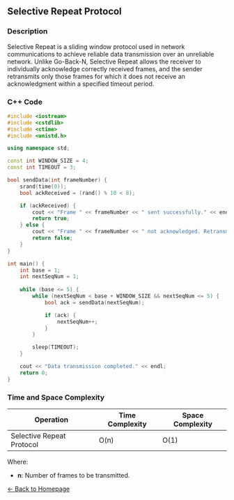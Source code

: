 ## Selective Repeat Protocol

### Description
Selective Repeat is a sliding window protocol used in network communications to achieve reliable data transmission over an unreliable network. Unlike Go-Back-N, Selective Repeat allows the receiver to individually acknowledge correctly received frames, and the sender retransmits only those frames for which it does not receive an acknowledgment within a specified timeout period.

### C++ Code

```cpp
#include <iostream>
#include <cstdlib>
#include <ctime>
#include <unistd.h>

using namespace std;

const int WINDOW_SIZE = 4;
const int TIMEOUT = 3;

bool sendData(int frameNumber) {
    srand(time(0));
    bool ackReceived = (rand() % 10 < 8);

    if (ackReceived) {
        cout << "Frame " << frameNumber << " sent successfully." << endl;
        return true;
    } else {
        cout << "Frame " << frameNumber << " not acknowledged. Retransmitting only this frame..." << endl;
        return false;
    }
}

int main() {
    int base = 1;
    int nextSeqNum = 1;
    
    while (base <= 5) {
        while (nextSeqNum < base + WINDOW_SIZE && nextSeqNum <= 5) {
            bool ack = sendData(nextSeqNum);

            if (ack) {
                nextSeqNum++;
            }
        }

        sleep(TIMEOUT);
    }

    cout << "Data transmission completed." << endl;
    return 0;
}
```
### Time and Space Complexity

| Operation               | Time Complexity                  | Space Complexity         |
|-------------------------|----------------------------------|--------------------------|
| Selective Repeat Protocol | O(n)                           | O(1)                     |

Where:
- **n**: Number of frames to be transmitted.

[← Back to Homepage](https://mehwishferoz.github.io/)